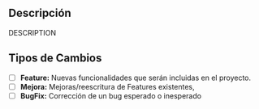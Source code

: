 ## Descripción

DESCRIPTION

## Tipos de Cambios

- [ ] **Feature:** Nuevas funcionalidades que serán incluidas en el proyecto.
- [ ] **Mejora:** Mejoras/reescritura de Features existentes,
- [ ] **BugFix:** Corrección de un bug esperado o inesperado